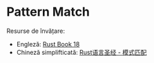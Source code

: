 # Pattern Match
Resurse de învățare: 
- Engleză: [Rust Book 18](https://doc.rust-lang.org/book/ch18-00-patterns.html)
- Chineză simplifticată: [Rust语言圣经 - 模式匹配](https://course.rs/basic/match-pattern/intro.html)


